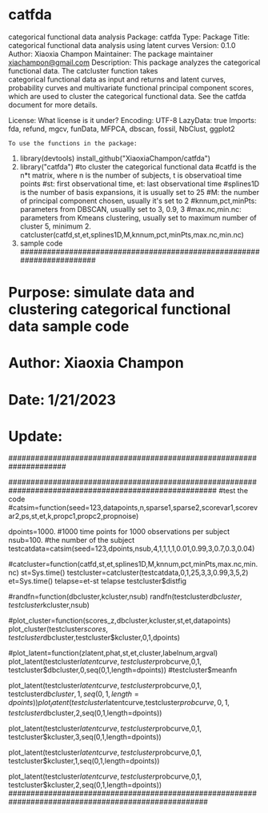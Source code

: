 # catfda
categorical functional data analysis
Package: catfda
Type: Package
Title: categorical functional data analysis using latent curves
Version: 0.1.0
Author: Xiaoxia Champon
Maintainer: The package maintainer <xiachampon@gmail.com>
Description: This package analyzes the categorical functional data. The catcluster function takes   	    
    categorical functional data as input and returns and latent curves, probability curves and 
    multivariate functional principal component scores, which are used to cluster the categorical 
    functional data. See the catfda document for more details.

				
License: What license is it under?
Encoding: UTF-8
LazyData: true
Imports:
    fda,
    refund,
    mgcv,
    funData,
    MFPCA,
    dbscan,
    fossil,
    NbClust,
    ggplot2
    
    
    To use the functions in the package:
  1) library(devtools)
     install_github("XiaoxiaChampon/catfda")
  2) library("catfda")
     #to cluster the categorical functional data
     #catfd is the n*t matrix, where n is the number of subjects, t is observatioal time points
     #st: first observational time, et: last observational time
     #splines1D is the number of basis expansions, it is usually set to 25
     #M: the number of principal component chosen, usually it's set to 2
     #knnum,pct,minPts: parameters from DBSCAN, usuallly set to 3, 0.9, 3
     #max.nc,min.nc: parameters from Kmeans clustering, usually set to maximum number of cluster 5, minimum 2.
     catcluster(catfd,st,et,splines1D,M,knnum,pct,minPts,max.nc,min.nc)
   3) sample code 
    #######################################################################
# Purpose: simulate data and clustering categorical functional data sample code
# Author: Xiaoxia Champon
# Date: 1/21/2023
# Update:
#####################################################################




#######################################################################################################
#test the code
#catsim=function(seed=123,datapoints,n,sparse1,sparse2,scorevar1,scorevar2,ps,st,et,k,propc1,propc2,propnoise)

dpoints=1000. #1000 time points for 1000 observations per subject
nsub=100. #the number of the subject
testcatdata=catsim(seed=123,dpoints,nsub,4,1,1,1,1,0.01,0.99,3,0.7,0.3,0.04)

#catcluster=function(catfd,st,et,splines1D,M,knnum,pct,minPts,max.nc,min.nc)
st=Sys.time()
testcluster=catcluster(testcatdata,0,1,25,3,3,0.99,3,5,2)
et=Sys.time()
telapse=et-st
telapse
testcluster$distfig

#randfn=function(dbcluster,kcluster,nsub)
randfn(testcluster$dbcluster,testcluster$kcluster,nsub)

#plot_cluster=function(scores_z,dbcluster,kcluster,st,et,datapoints)
plot_cluster(testcluster$scores,testcluster$dbcluster,testcluster$kcluster,0,1,dpoints)

#plot_latent=function(zlatent,phat,st,et,cluster,labelnum,argval)
plot_latent(testcluster$latentcurve,testcluster$probcurve,0,1,
            testcluster$dbcluster,0,seq(0,1,length=dpoints))  #testcluster$meanfn

plot_latent(testcluster$latentcurve,testcluster$probcurve,0,1,
            testcluster$dbcluster,1,seq(0,1,length=dpoints))
plot_latent(testcluster$latentcurve,testcluster$probcurve,0,1,
            testcluster$dbcluster,2,seq(0,1,length=dpoints))

plot_latent(testcluster$latentcurve,testcluster$probcurve,0,1,
            testcluster$kcluster,3,seq(0,1,length=dpoints))

plot_latent(testcluster$latentcurve,testcluster$probcurve,0,1,
            testcluster$kcluster,1,seq(0,1,length=dpoints))

plot_latent(testcluster$latentcurve,testcluster$probcurve,0,1,
            testcluster$kcluster,2,seq(0,1,length=dpoints))
#####################################################################################################
